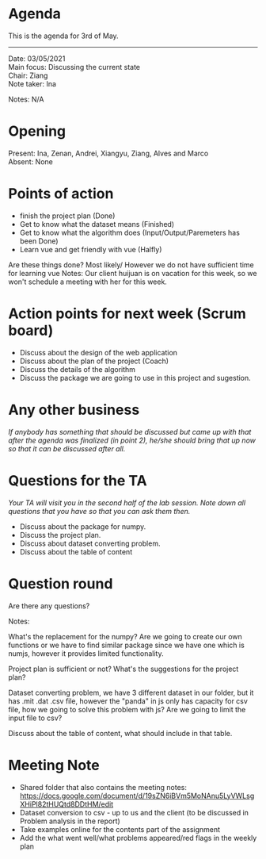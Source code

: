 # Agenda

This is the agenda for 3rd of May. 

---

Date:           03/05/2021\
Main focus:     Discussing the current state \
Chair:          Ziang\
Note taker:     Ina

Notes: N/A



# Opening
Present: Ina, Zenan, Andrei, Xiangyu, Ziang, Alves and Marco\
Absent: None


# Points of action

* finish the project plan (Done)
* Get to know what the dataset means (Finished)
* Get to know what the algorithm does (Input/Output/Paremeters has been Done)
* Learn vue and get friendly with vue (Halfly)

Are these things done?
Most likely/ However we do not have sufficient time for learning vue
Notes:
Our client huijuan is on vacation for this week, so we won't schedule a meeting with her for this week.

# Action points for next week (Scrum board)
* Discuss about the design of the web application
* Discuss about the plan of the project (Coach)
* Discuss the details of the algorithm
* Discuss the package we are going to use in this project and sugestion.


# Any other business
*If anybody has something that should be discussed but came up with that after the agenda was finalized (in point 2), he/she should bring that up now so that it can be discussed after all.*

# Questions for the TA
*Your TA will visit you in the second half of the lab session. Note down all questions that you have so that you can ask them then.*
* Discuss about the package for numpy.
* Discuss the project plan.
* Discuss about dataset converting problem.
* Discuss about the table of content

# Question round
Are there any questions?

Notes:

What's the replacement for the numpy? Are we going to create our own functions or we have to find similar package since we have one which is numjs, however it provides limited functionality.


Project plan is sufficient or not? What's the suggestions for the project plan?

Dataset converting problem, we have 3 different dataset in our folder, but it has .mit .dat .csv file, however the "panda" in js only has capacity for csv file, how we going to solve this problem with js? Are we going to limit the input file to csv?

 Discuss about the table of content, what should include in that table.

# Meeting Note
* Shared folder that also contains the meeting notes: https://docs.google.com/document/d/19sZN6iBVm5MoNAnu5LyVWLsgXHiPl82tHUQtd8DDtHM/edit
* Dataset conversion to csv - up to us and the client (to be discussed in Problem analysis in the report)
* Take examples online for the contents part of the assignment
* Add the what went well/what problems appeared/red flags in the weekly plan



